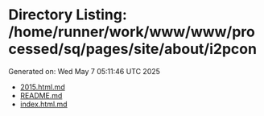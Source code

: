# Directory Listing: /home/runner/work/www/www/processed/sq/pages/site/about/i2pcon
Generated on: Wed May  7 05:11:46 UTC 2025

- [2015.html.md](2015.html.md)
- [README.md](README.md)
- [index.html.md](index.html.md)
